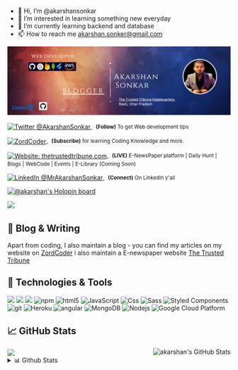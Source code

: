 - 👋 Hi, I’m @akarshansonkar
- 👀 I’m interested in learning something new everyday 
- 🌱 I’m currently learning backend and database
- 📫 How to reach me akarshan.sonker@gmail.com

<img alt="cover" src="https://github.com/akarshansonkar/akarshansonkar.github.io/blob/main/Banner.png"></img>





<div align="left">
	<p>
		<a href="https://twitter.com/Mohamma13288237">
			<img alt="Twitter @AkarshanSonkar" align="center" src="https://img.shields.io/badge/-%40AkarshanSonkar-blue" />
		</a>&nbsp;
		<small>
			<strong>(Follow)</strong> To get Web development tips
		</small>
	</p>
	<p>
		<a href="zordcoder.live">
			<img alt="ZordCoder" align="center" src="https://img.shields.io/badge/-ZordCoder-blue" />
		</a>&nbsp;
		<small>
			<strong>(Subscribe)</strong> for learning Coding Knowledge and more.
		</small>
	</p>
	<p>
		<a href="thetrustedtribune.com">
			<img alt="Website: thetrustedtribune.com" align="center" src="https://img.shields.io/badge/-The%20Trusted%20Tribune-blue" />
		</a>&nbsp;
		<small>
			<strong>(LIVE)</strong> E-NewsPaper platform | Daily Hunt | Blogs | WebCode | Events | E-Library (Coming Soon)
		</small>
	</p>
	<p>
		<a href="https://www.linkedin.com/in/akarshan-sonkar-a101301a1/">
			<img alt="LinkedIn @MrAkarshanSonkar" align="center" 
src="https://img.shields.io/badge/-Linkedin-blue" />
		</a>&nbsp;
		<small>
			<strong>(Connect)</strong> On LinkedIn y'all
		</small>
	</p>
</div>

[![@akarshan's Holopin board](https://holopin.me/akarshan)](https://holopin.io/@akarshan)




![](https://github.com/akarshansonkar)

[s]: https://github.com/akarshansonkar

[g]: https://github.com/akarshansonkar


## 🎉 Blog & Writing

Apart from coding, I also maintain a blog - you can find my articles on my website  on [ZordCoder](https://www.zordcoder.live)
i also maintain a E-newspaper website [The Trusted Tribune](thetrustedtribune.com)

## 🔧 Technologies & Tools

![](https://img.shields.io/badge/Code-Python-informational?style=flat&logo=python&logoColor=white&color=2bbc8a)
![](https://img.shields.io/badge/Code-JavaScript-informational?style=flat&logo=javascript&logoColor=white&color=2bbc8a)
![](https://img.shields.io/badge/Node%20JS-Node%20Js-green?style=flat&logo=nodejs&logoColor=white&color=2bbc8a)
 <img alt="npm" src="https://img.shields.io/badge/-NPM-CB3837?style=flat-square&logo=npm&logoColor=white" />
  <img alt="html5" src="https://img.shields.io/badge/-HTML5-E34F26?style=flat-square&logo=html5&logoColor=white" />
  <img alt="JavaScript" src="https://img.shields.io/badge/JavaScript-323330?style=flat-square&logo=javascript&logoColor=F7DF1E" />
  <img alt="Css" src="https://img.shields.io/badge/CSS-239120?&style=flat-square&logo=css3&logoColor=white" />
  <img alt="Sass" src="https://img.shields.io/badge/-Sass-CC6699?style=flat-square&logo=sass&logoColor=white" />
  <img alt="Styled Components" src="https://img.shields.io/badge/-Styled_Components-db7092?style=flat-square&logo=styled-components&logoColor=white" />
  <img alt="git" src="https://img.shields.io/badge/-Git-F05032?style=flat-square&logo=git&logoColor=white" />
  <img alt="Heroku" src="https://img.shields.io/badge/-Heroku-430098?style=flat-square&logo=heroku&logoColor=white" />
  <img alt="angular" src="https://img.shields.io/badge/-Angular-DD0031?style=flat-square&logo=angular&logoColor=white" />
  <img alt="MongoDB" src="https://img.shields.io/badge/-MongoDB-13aa52?style=flat-square&logo=mongodb&logoColor=white" />
  <img alt="Nodejs" src="https://img.shields.io/badge/-Nodejs-43853d?style=flat-square&logo=Node.js&logoColor=white" />
  <img alt="Google Cloud Platform" src="https://img.shields.io/badge/-Google_Cloud_Platform-1a73e8?style=flat-square&logo=google-cloud&logoColor=white" />



## &#x1f4c8; GitHub Stats

<a href="https://github.com/akarshansonkar">
  <img align="center" src="https://github-readme-stats.vercel.app/api/top-langs/?username=akarshansonkar&hide=css,html,tex&title_color=ffffff&text_color=c9cacc&icon_color=2bbc8a&bg_color=1d1f21" />
</a>
<a href="https://github.com/akarshansonkar">
  <img align="right" src="https://github-readme-stats.vercel.app/api?username=akarshansonkar&show_icons=true&line_height=27&count_private=true&title_color=ffffff&text_color=c9cacc&icon_color=2bbc8a&bg_color=1d1f21" alt="akarshan's GitHub Stats" />
</a>




   



[2.1]: http://i.imgur.com/0o48UoR.png (github icon with padding)



[2.2]: http://i.imgur.com/9I6NRUm.png (github icon without padding)
[3.2]: https://raw.githubusercontent.com/MartinHeinz/MartinHeinz/master/linkedin-3-16.png (LinkedIn icon without padding)




[2]: https://github.com/akarshansonkar
[3]: https://www.linkedin.com/in/akarshan-sonkar-a101301a1/


 <details>
<summary>📊 Github Stats</summary>

<p align="center"> <img src="https://github-readme-stats.vercel.app/api?username=akarshansonkar&show_icons=true&theme=gotham" alt="Akarshan Sonkar | Stats" />




